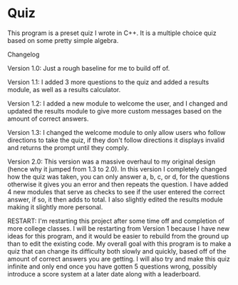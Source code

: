 # Quiz
This program is a preset quiz I wrote in C++. It is a multiple choice quiz based on some pretty simple algebra.

Changelog

Version 1.0: Just a rough baseline for me to build off of.

Version 1.1: I added 3 more questions to the quiz and added a results module, as well as a results calculator.

Version 1.2: I added a new module to welcome the user, and I changed and updated the results module to give more custom messages based on the amount of correct answers.

Version 1.3: I changed the welcome module to only allow users who follow directions to take the quiz, if they don't follow directions it displays invalid and returns the              prompt until they comply.

Version 2.0: This version was a massive overhaul to my original design (hence why it jumped from 1.3 to 2.0). In this version I completely changed how the quiz was taken, you can only answer a, b, c, or d, for the questions otherwise it gives you an error and then repeats the question. I have added 4 new modules that serve as checks to see if the user entered the correct answer, if so, it then adds to total. I also slightly edited the results module making it slightly more personal.

RESTART: I'm restarting this project after some time off and completion of more college classes. I will be restarting from Version 1 because I have new ideas for this program, and it would be easier to rebuild from the ground up than to edit the existing code. My overall goal with this program is to make a quiz that can change its difficulty both slowly and quickly, based off of the amount of correct answers you are getting. I will also try and make this quiz infinite and only end once you have gotten 5 questions wrong, possibly introduce a score system at a later date along with a leaderboard.

